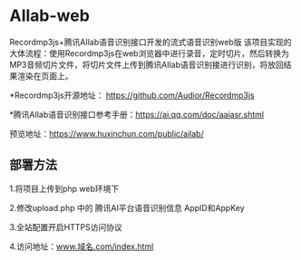 # AIlab-web
Recordmp3js+腾讯AIlab语音识别接口开发的流式语音识别web版
该项目实现的大体流程：使用Recordmp3js在web浏览器中进行录音，定时切片，然后转换为MP3音频切片文件，将切片文件上传到腾讯AIlab语音识别接进行识别，将放回结果渲染在页面上。


*Recordmp3js开源地址：  https://github.com/Audior/Recordmp3js


*腾讯AIlab语音识别接口参考手册：https://ai.qq.com/doc/aaiasr.shtml


预览地址：https://www.huxinchun.com/public/ailab/

## 部署方法


1.将项目上传到php web环境下


2.修改upload.php 中的 腾讯AI平台语音识别信息 AppID和AppKey


3.全站配置开启HTTPS访问协议


4.访问地址：www.域名.com/index.html
